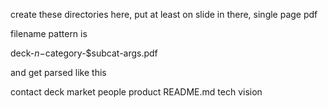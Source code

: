 create these directories here, put at least on slide in there, single page pdf

filename pattern is

deck-$n-$category-$subcat-args.pdf

and get parsed like this

contact
deck
market
people
product
README.md
tech
vision
